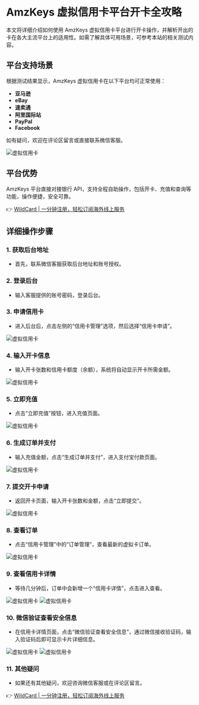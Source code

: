 # AmzKeys 虚拟信用卡平台开卡全攻略

本文将详细介绍如何使用 AmzKeys 虚拟信用卡平台进行开卡操作，并解析开出的卡在各大主流平台上的适用性。如需了解具体可用场景，可参考本站的相关测试内容。

## 平台支持场景

根据测试结果显示，AmzKeys 虚拟信用卡在以下平台均可正常使用：

- **亚马逊**
- **eBay**
- **速卖通**
- **阿里国际站**
- **PayPal**
- **Facebook**

如有疑问，欢迎在评论区留言或直接联系微信客服。

![虚拟信用卡](https://bbtdd.com/img/28901763884.webp)

## 平台优势

AmzKeys 平台直接对接银行 API，支持全程自助操作，包括开卡、充值和查询等功能，操作便捷，安全可靠。

👉 [WildCard | 一分钟注册，轻松订阅海外线上服务](https://bbtdd.com/WildCard)

## 详细操作步骤

### 1. 获取后台地址

- 首先，联系微信客服获取后台地址和账号授权。

### 2. 登录后台

- 输入客服提供的账号密码，登录后台。

### 3. 申请信用卡

- 进入后台后，点击左侧的“信用卡管理”选项，然后选择“信用卡申请”。

![虚拟信用卡](https://bbtdd.com/img/41361668027766.webp)

### 4. 输入开卡信息

- 输入开卡张数和信用卡额度（余额），系统将自动显示开卡所需金额。

![虚拟信用卡](https://bbtdd.com/img/669657660845678.webp)

### 5. 立即充值

- 点击“立即充值”按钮，进入充值页面。

![虚拟信用卡](https://bbtdd.com/img/61531580476.webp)

### 6. 生成订单并支付

- 输入充值金额，点击“生成订单并支付”，进入支付宝付款页面。

![虚拟信用卡](https://bbtdd.com/img/073372079607.webp)

### 7. 提交开卡申请

- 返回开卡页面，输入开卡张数和金额，点击“立即提交”。

![虚拟信用卡](https://bbtdd.com/img/97283182989890.webp)

### 8. 查看订单

- 点击“信用卡管理”中的“订单管理”，查看最新的虚拟卡订单。

![虚拟信用卡](https://bbtdd.com/img/934718980865489.webp)

### 9. 查看信用卡详情

- 等待几分钟后，订单中会新增一个“信用卡详情”，点击进入查看。

![虚拟信用卡](https://bbtdd.com/img/4579722470349.webp)
![虚拟信用卡](https://bbtdd.com/img/583726138509874.webp)

### 10. 微信验证查看安全信息

- 在信用卡详情页面，点击“微信验证查看安全信息”，通过微信接收验证码，输入验证码后即可显示卡片详细信息。

![虚拟信用卡](https://bbtdd.com/img/1485495215307345.webp)
![虚拟信用卡](https://bbtdd.com/img/608945400726.webp)

### 11. 其他疑问

- 如果还有其他疑问，欢迎咨询微信客服或在评论区留言。

👉 [WildCard | 一分钟注册，轻松订阅海外线上服务](https://bbtdd.com/WildCard)